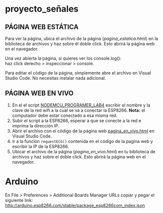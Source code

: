 # proyecto_señales

## PÁGINA WEB ESTÁTICA
Para ver la página, ubica el archivo de la página (_pagina_estatica.html_) en la biblioteca de archivos y haz sobre él doble click. Esto abrirá la página web en el navegador.

Una vez abierta la página, si quieres ver los console.log(): <br/>
haz click derecho > inspeccionar > console.

Para editar el código de la página, simplemente abre el archivo en Visual Studio Code. No necesitas instalar nada adicional.

## PÁGINA WEB EN VIVO
1. En el  el script [NODEMCU_PROGRAMER_LAB4](NODEMCU_PROGRAMER_LAB4/NODEMCU_PROGRAMER_LAB4.ino) escribir el nombre y la clave de la red wifi a la cual se va a conectar la ESP8266. **Nota:** el computador debe estar conectado a esa misma red.
2. Subir el script a la ESP8266, esperar a que se conecte a la red e imprima la dirección IP.
3. Abrir el archivo con el código de la página web [pagina_en_vivo.html](pagina_en_vivo.html) en Visual Studio Code.
4. Ir a la función `requestECG()` contenida en el código de la pagina web  y escribir la IP de la ESP8266.
5. Ubicar el archivo de la página (_pagina_en_vivo.html_) en tu biblioteca de archivos y haz sobre el doble click. Esto abrirá la página web en el navegador.

# Arduino
En File > Preferences > Additional Boards Manager URLs copiar y pegar el siguiente link:
http://arduino.esp8266.com/stable/package_esp8266com_index.json

